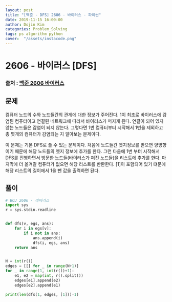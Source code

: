 ```yaml
---
layout: post
title: "[백준 - DFS] 2606 - 바이러스 - 파이썬"
date: 2019-11-15 16:00:00
author: Dojin Kim
categories: Problem_Solving
tags: ps algorithm python
cover:  "/assets/instacode.png"
---
```


# 2606 - 바이러스 [DFS]

### 출처 : <a href="https://www.acmicpc.net/problem/2606"> 백준 2606 바이러스</a>

## 문제
컴퓨터 노드의 수와 노드들간의 관계에 대한 정보가 주어진다. 1이 최초로 바이러스에 감염된 컴퓨터이고 연결된 네트워크에 따라서 바이러스가 퍼지게 된다. 연결이 되어 있지 않는 노드들은 감염이 되지 않는다. 그렇다면 1번 컴퓨터부터 시작해서 1번을 제외하고 총 몇개의 컴퓨터가 감염되는 지 알아보는 문제이다. 

이 문제는 기본 DFS로 풀 수 있는 문제이다. 처음에 노드들간 엣지정보를 받으면 양방향이기 때문에 해당 노드들의 엣지 정보에 추가를 한다. 그런 다음에 1번 부터 시작해서 DFS를 진행하면서 방문한 노드들(바이러스가 퍼진 노드들)을 리스트에 추가를 한다. 마지막에 더 옮겨갈 컴퓨터가 없으면 해당 리스트를 반환한다. [1]이 포함되어 있기 떄문에 해당 리스트의 길이에서 1을 뺀 값을 출력하면 된다.


## 풀이
```python
# BOJ 2606 - 바이러스
import sys
r = sys.stdin.readline


def dfs(v, egs, ans):
    for i in egs[v]:
        if i not in ans:
            ans.append(i)
            dfs(i, egs, ans)
    return ans


N = int(r())
edges = [[] for _ in range(N+1)]
for _ in range(1, int(r())+1):
    e1, e2 = map(int, r().split())
    edges[e1].append(e2)
    edges[e2].append(e1)

print(len(dfs(1, edges, [1]))-1)
```